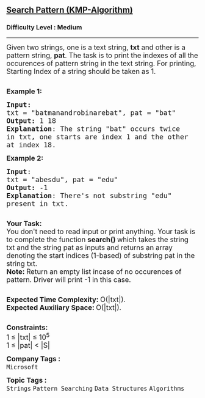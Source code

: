 <h2><a href="https://practice.geeksforgeeks.org/problems/search-pattern0205/0">Search Pattern (KMP-Algorithm)</a></h2><h3>Difficulty Level : Medium</h3><hr><div class="problems_problem_content__Xm_eO"><p><span style="font-size:18px">Given two strings, one is a text string,&nbsp;<strong>txt</strong> and other is a pattern string, <strong>pat</strong>. The task is to print the indexes of all the occurences of pattern&nbsp;string in the text string. For printing, Starting Index of a string should be taken as&nbsp;1.</span></p>

<p><br>
<span style="font-size:18px"><strong>Example 1:</strong></span></p>

<pre><span style="font-size:18px"><strong>Input:</strong>
txt = "batmanandrobinarebat", pat = "bat"
<strong>Output:</strong> 1 18
<strong>Explanation</strong>: The string "bat" occurs twice
in txt, one starts are index 1 and the other
at index 18. </span>
</pre>

<p><span style="font-size:18px"><strong>Example 2:</strong></span></p>

<pre><span style="font-size:18px"><strong>Input</strong>: 
txt = "abesdu", pat = "edu"
<strong>Output:</strong> -1
<strong>Explanation</strong>: There's not substring "edu"
present in txt.</span>
</pre>

<p><br>
<span style="font-size:18px"><strong>Your Task:</strong><br>
You don't need to read input or print anything. Your task is to complete the function&nbsp;<strong>search()&nbsp;</strong>which takes the string txt&nbsp;and the string pat as inputs and returns an array denoting the start indices (1-based)&nbsp;of substring pat in the string txt.&nbsp;<br>
<strong>Note: </strong>Return an empty list incase of no occurences of pattern. Driver will print -1 in this case.</span></p>

<p><br>
<span style="font-size:18px"><strong>Expected Time Complexity:&nbsp;</strong>O(|txt|).<br>
<strong>Expected Auxiliary Space:&nbsp;</strong>O(|txt|).</span></p>

<p><br>
<span style="font-size:18px"><strong>Constraints:</strong><br>
1 ≤ |txt| ≤ 10<sup>5</sup><br>
1 ≤ |pat| &lt; |S|</span></p>
</div><p><span style=font-size:18px><strong>Company Tags : </strong><br><code>Microsoft</code>&nbsp;<br><p><span style=font-size:18px><strong>Topic Tags : </strong><br><code>Strings</code>&nbsp;<code>Pattern Searching</code>&nbsp;<code>Data Structures</code>&nbsp;<code>Algorithms</code>&nbsp;